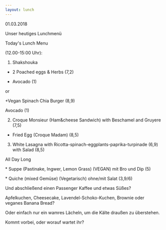 ```yaml
---
layout: lunch
---
```


01.03.2018

Unser heutiges Lunchmen&uuml;

Today's Lunch Menu

(12.00-15:00 Uhr):

1. Shakshouka

+ 2 Poached eggs & Herbs (7,2)

+ Avocado (1)

or

+Vegan Spinach Chia Burger (8,9)

Avocado (1)

2. Croque Monsieur (Ham&cheese Sandwich) with Beschamel and Gruyere (7,5)

+ Fried Egg (Croque Madam) (8,5)

3. White Lasagna with Ricotta-spinach-eggplants-paprika-turpinade (6,9) with Salad (8,5)

All Day Long

\* Suppe (Pastinake, Ingwer, Lemon Grass) (VEGAN) mit Bro und Dip (5)

\* Quiche (mixed Gem&uuml;se) (Vegetarisch) ohne/mit Salat (3,9/6)

Und abschlie&szlig;end einen Passenger Kaffee und etwas S&uuml;&szlig;es?

Apfelkuchen, Cheesecake, Lavendel-Schoko-Kuchen, Brownie oder veganes Banana Bread?

Oder einfach nur ein wamres L&auml;cheln, um die K&auml;lte drau&szlig;en zu &uuml;berstehen.

Kommt vorbei, oder worauf wartet ihr?